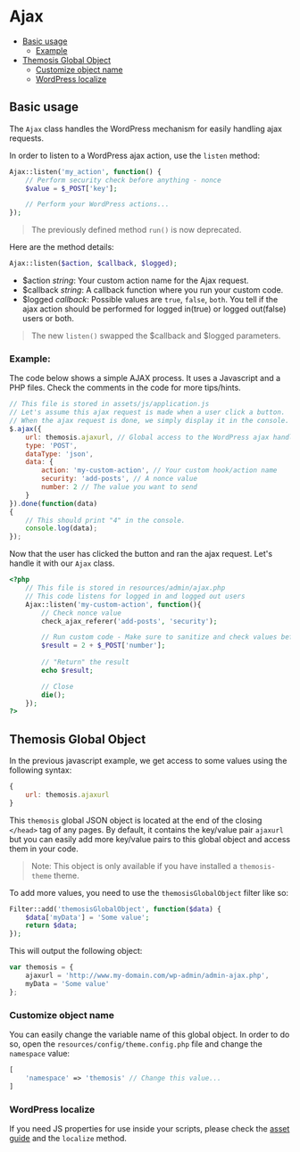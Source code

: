Ajax
====

- [Basic usage](#basic-usage)
	- [Example](#example)
- [Themosis Global Object](#themosis-global-object)
	- [Customize object name](#customize-object-name)
	- [WordPress localize](#wordpress-localize)

Basic usage
-----------

The `Ajax` class handles the WordPress mechanism for easily handling ajax requests.

In order to listen to a WordPress ajax action, use the `listen` method:

```php
Ajax::listen('my_action', function() {	
    // Perform security check before anything - nonce
    $value = $_POST['key'];

    // Perform your WordPress actions...
});
```

> The previously defined method `run()` is now deprecated.

Here are the method details:
```php
Ajax::listen($action, $callback, $logged);
```

* $action _string_: Your custom action name for the Ajax request.
* $callback _string_: A callback function where you run your custom code.
* $logged _callback_: Possible values are `true`, `false`, `both`. You tell if the ajax action should be performed for logged in(true) or logged out(false) users or both.

> The new `listen()` swapped the $callback and $logged parameters.

### Example:

The code below shows a simple AJAX process. It uses a Javascript and a PHP files. Check the comments in the code for more tips/hints.

```js
// This file is stored in assets/js/application.js
// Let's assume this ajax request is made when a user click a button.
// When the ajax request is done, we simply display it in the console.
$.ajax({
    url: themosis.ajaxurl, // Global access to the WordPress ajax handler file
    type: 'POST',
    dataType: 'json',
    data: {
        action: 'my-custom-action', // Your custom hook/action name
        security: 'add-posts', // A nonce value
        number: 2 // The value you want to send
    }
}).done(function(data)
{	
    // This should print "4" in the console.
    console.log(data);
});
```

Now that the user has clicked the button and ran the ajax request. Let's handle it with our `Ajax` class.

```php
<?php
    // This file is stored in resources/admin/ajax.php
    // This code listens for logged in and logged out users
    Ajax::listen('my-custom-action', function(){	
        // Check nonce value
        check_ajax_referer('add-posts', 'security');

        // Run custom code - Make sure to sanitize and check values before
        $result = 2 + $_POST['number'];
		
        // "Return" the result
        echo $result;

        // Close
        die();
    });
?>
```

Themosis Global Object
----------------------

In the previous javascript example, we get access to some values using the following syntax:

```js
{
    url: themosis.ajaxurl
}
```

This `themosis` global JSON object is located at the end of the closing `</head>` tag of any pages. By default, it contains the key/value pair `ajaxurl` but you can easily add more key/value pairs to this global object and access them in your code.

> Note: This object is only available if you have installed a `themosis-theme` theme.

To add more values, you need to use the `themosisGlobalObject` filter like so:

```php
Filter::add('themosisGlobalObject', function($data) {
    $data['myData'] = 'Some value';
    return $data;
});
```

This will output the following object:

```js
var themosis = {
    ajaxurl = 'http://www.my-domain.com/wp-admin/admin-ajax.php',
    myData = 'Some value'
};
```

### Customize object name

You can easily change the variable name of this global object. In order to do so, open the `resources/config/theme.config.php` file and change the `namespace` value:

```php
[
    'namespace' => 'themosis' // Change this value...
]
```

### WordPress localize

If you need JS properties for use inside your scripts, please check the [asset guide]({{url}}/asset) and the `localize` method.